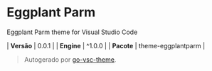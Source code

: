 # Eggplant Parm

Eggplant Parm theme for Visual Studio Code

| **Versão** | 0.0.1 |
| **Engine** | ^1.0.0 |
| **Pacote** | theme-eggplantparm |

> Autogerado por [go-vsc-theme](https://github.com/natalbu/go-vsc-theme).
